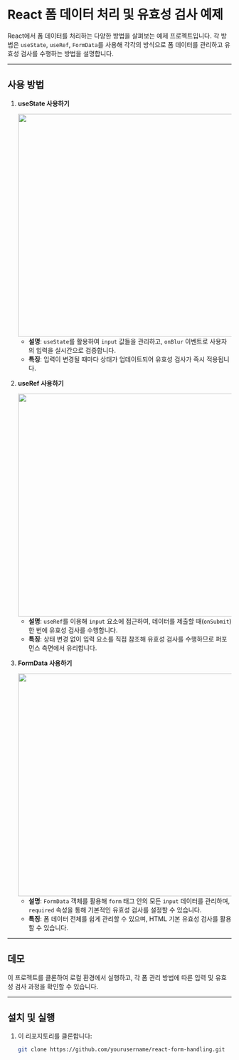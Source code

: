 # React 폼 데이터 처리 및 유효성 검사 예제

React에서 폼 데이터를 처리하는 다양한 방법을 살펴보는 예제 프로젝트입니다. 각 방법은 `useState`, `useRef`, `FormData`를 사용해 각각의 방식으로 폼 데이터를 관리하고 유효성 검사를 수행하는 방법을 설명합니다.

---

## 사용 방법

1. **useState 사용하기**

   <img src="https://github.com/user-attachments/assets/3732062b-0065-4e50-bd91-388bd1114267" width="500"/>

   - **설명**: `useState`를 활용하여 `input` 값들을 관리하고, `onBlur` 이벤트로 사용자의 입력을 실시간으로 검증합니다.  
   - **특징**: 입력이 변경될 때마다 상태가 업데이트되어 유효성 검사가 즉시 적용됩니다.

2. **useRef 사용하기**

   <img src="https://github.com/user-attachments/assets/b72b2403-a29f-4b51-b822-65f8eb132e9c" width="500"/>

   - **설명**: `useRef`를 이용해 `input` 요소에 접근하여, 데이터를 제출할 때(`onSubmit`) 한 번에 유효성 검사를 수행합니다.  
   - **특징**: 상태 변경 없이 입력 요소를 직접 참조해 유효성 검사를 수행하므로 퍼포먼스 측면에서 유리합니다.

3. **FormData 사용하기**
   
   <img src="https://github.com/user-attachments/assets/a0e27ade-5dd4-4bb9-9e0f-8559138cee4e" width="500" />
   
   - **설명**: `FormData` 객체를 활용해 `form` 태그 안의 모든 `input` 데이터를 관리하며, `required` 속성을 통해 기본적인 유효성 검사를 설정할 수 있습니다.  
   - **특징**: 폼 데이터 전체를 쉽게 관리할 수 있으며, HTML 기본 유효성 검사를 활용할 수 있습니다.

---

## 데모

이 프로젝트를 클론하여 로컬 환경에서 실행하고, 각 폼 관리 방법에 따른 입력 및 유효성 검사 과정을 확인할 수 있습니다.

---

## 설치 및 실행

1. 이 리포지토리를 클론합니다:

   ```bash
   git clone https://github.com/yourusername/react-form-handling.git

